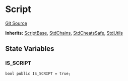 # Script
[Git Source](https://github.com/metacontract/mc/blob/b874bc295b567a7e9bd6d6c63dfe84df116a2f3a/src/devkit/Flattened.sol)

**Inherits:**
[ScriptBase](abstract.ScriptBase.md), [StdChains](abstract.StdChains.md), [StdCheatsSafe](abstract.StdCheatsSafe.md), [StdUtils](abstract.StdUtils.md)


## State Variables
### IS_SCRIPT

```solidity
bool public IS_SCRIPT = true;
```


